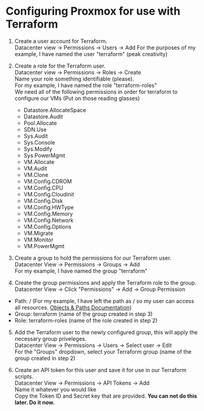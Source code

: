 # Configuring Proxmox for use with Terraform
1) Create a user account for Terraform.  
Datacenter view -> Permissions -> Users -> Add 
For the purposes of my example, I have named the user "terraform" (peak creativity) 

2) Create a role for the Terraform user.  
Datacenter view -> Permissions -> Roles -> Create  
Name your role something identifiable (please).  
For my example, I have named the role "terraform-roles"  
We need all of the following permissions in order for terraform to configure our VMs (Put on those reading glasses)  
    - Datastore.AllocateSpace
    - Datastore.Audit
    - Pool.Allocate
    - SDN.Use
    - Sys.Audit
    - Sys.Console
    - Sys.Modify
    - Sys.PowerMgmt
    - VM.Allocate
    - VM.Audit
    - VM.Clone
    - VM.Config.CDROM
    - VM.Config.CPU
    - VM.Config.Cloudinit
    - VM.Config.Disk
    - VM.Config.HWType
    - VM.Config.Memory
    - VM.Config.Network
    - VM.Config.Options
    - VM.Migrate
    - VM.Monitor
    - VM.PowerMgmt

3) Create a group to hold the permissions for our Terraform user.  
Datacenter View -> Permissions -> Groups -> Add  
For my example, I have named the group "terraform"  

4) Create the group permissions and apply the Terraform role to the group.  
Datacenter View -> Click "Permissions" -> Add -> Group Permission  
- Path: / (For my example, I have left the path as / so my user can access all resources. [Objects & Paths Documentation](https://pve.proxmox.com/wiki/User_Management#Objects_and_Paths))
- Group: terraform (name of the group created in step 3)  
- Role: terraform-roles (name of the role created in step 2)

5) Add the Terraform user to the newly configured group, this will apply the necessary group priveleges.  
Datacenter View -> Permissions -> Users -> Select user -> Edit  
For the "Groups" dropdown, select your Terraform group (name of the group created in step 2)  

6) Create an API token for this user and save it for use in our Terraform scripts.  
Datacenter View -> Permissions -> API Tokens -> Add  
Name it whatever you would like  
Copy the Token ID and Secret key that are provided. **You can not do this later. Do it now.**
